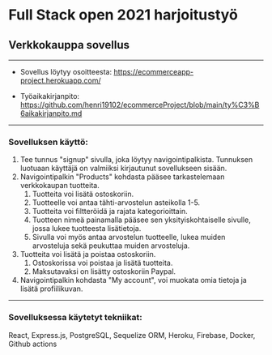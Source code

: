  # Full Stack open 2021 harjoitustyö #
 ## Verkkokauppa sovellus ##
 - - - -

 * Sovellus löytyy osoitteesta: https://ecommerceapp-project.herokuapp.com/

 * Työaikakirjanpito: https://github.com/henri19102/ecommerceProject/blob/main/ty%C3%B6aikakirjanpito.md

 - - - -

 ### Sovelluksen käyttö: ###

 1. Tee tunnus "signup" sivulla, joka löytyy navigointipalkista. Tunnuksen luotuaan käyttäjä on valmiiksi kirjautunut sovellukseen sisään.
 2. Navigointipalkin "Products" kohdasta pääsee tarkastelemaan verkkokaupan tuotteita.
    1. Tuotteita voi lisätä ostoskoriin.
    2. Tuotteelle voi antaa tähti-arvostelun asteikolla 1-5.
    3. Tuotteita voi filtteröidä ja rajata kategorioittain.
    4. Tuotteen nimeä painamalla pääsee sen yksityiskohtaiselle sivulle, jossa lukee tuotteesta lisätietoja.
    5. Sivulla voi myös antaa arvostelun tuotteelle, lukea muiden arvosteluja sekä peukuttaa muiden arvosteluja.
3. Tuotteita voi lisätä ja poistaa ostoskoriin.
    1. Ostoskorissa voi poistaa ja lisätä tuotteita.
    2. Maksutavaksi on lisätty ostoskoriin Paypal.
4. Navigointipalkin kohdasta "My account", voi muokata omia tietoja ja lisätä profiilikuvan.

- - - -

 ### Sovelluksessa käytetyt tekniikat: ###

 React, Express.js, PostgreSQL, Sequelize ORM, Heroku, Firebase, Docker, Github actions
